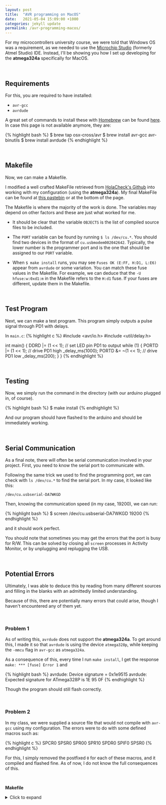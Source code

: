 ```yaml
---
layout: post
title:  "AVR programming on MacOS"
date:   2021-05-04 15:09:00 +1000
categories: jekyll update
permalink: /avr-programming-macos/
---
```


For my microcontrollers university course, we were told that Windows OS was a requirement, as we needed to use the [Microchip Studio](https://www.microchip.com/en-us/development-tools-tools-and-software/microchip-studio-for-avr-and-sam-devices) (formerly Atmel Studio) IDE. Instead, I'll be showing you how I set up developing for the **atmega324a** specifically for MacOS.

<br>

## Requirements
For this, you are required to have installed:
- `avr-gcc`
- `avrdude`

A great set of commands to install these with [Homebrew](https://brew.sh) can be found [here](https://gist.github.com/jj1bdx/f149305a57c4cb2cef7c). In case this page is not available anymore, they are:

{% highlight bash %}
$ brew tap osx-cross/avr
$ brew install avr-gcc avr-binutils
$ brew install avrdude
{% endhighlight %}

<br>

## Makefile
Now, we can make a Makefile.

I modified a well crafted MakeFile retrieved from [HolaCheck's Github](https://gist.github.com/holachek/3304890) into working with my configuration (using the **atmega324a**). My final MakeFile can be found at [this pastebin](https://pastebin.com/wKndwk0w) or at the bottom of the page.

The Makefile is where the majority of the work is done. The variables may depend on other factors and these are just what worked for me.
  - It should be clear that the variable `OBJECTS` is the list of compiled source files to be included.

  - The `PORT` variable can be found by running `$ ls /dev/cu.*`. You should find two devices in the format of `cu.usbmodem002042642`. Typically, the lower number is the programmer port and is the one that should be assigned to our `PORT` variable.

  - When `$ make install` runs, you may see `Fuses OK (E:FF, H:D1, L:E6)` appear from `avrdude` or some variation. You can match these fuse values in the Makefile. For example, we can deduce that the `-U hfuse:w:0xd1:m` in the Makefile refers to the `H:d1` fuse. If your fuses are different, update them in the Makefile.


<br>


## Test Program
Next, we can make a test program. This program simply outputs a pulse signal through PD1 with delays.

In `main.c`:
{% highlight c %}
#include <avr/io.h>
#include <util/delay.h>

int main() {
    DDRD |= (1 << 1);           // set LED pin PD1 to output
    while (1) {
        PORTD |= (1 << 1);      // drive PD1 high
        _delay_ms(1000);
        PORTD &= ~(1 << 1);     // drive PD1 low
        _delay_ms(200);
    }
}
{% endhighlight %}

<br>

## Testing
Now, we simply run the command in the directory (with our arduino plugged in, of course).

{% highlight bash %}
$ make install
{% endhighlight %}

And our program should have flashed to the arduino and should be immediately working.

<br>

## Serial Communication
As a final note, there will often be serial communication involved in your project. First, you need to know the serial port to communicate with.

Following the same trick we used to find the programming port, we can check with `ls /dev/cu.*` to find the serial port. In my case, it looked like this:

`/dev/cu.usbserial-DA7WKGD`

Then, knowing the communication speed (in my case, 19200), we can run:

{% highlight bash %}
$ screen /dev/cu.usbserial-DA7WKGD 19200
{% endhighlight %}

and it should work perfect.

You should note that sometimes you may get the errors that the port is busy for R/W. This can be solved by closing all `screen` processes in Activity Monitor, or by unplugging and replugging the USB.

<br>

## Potential Errors
Ultimately, I was able to deduce this by reading from many different sources and filling in the blanks with an admittedly limited understanding.

Because of this, there are potentially many errors that could arise, though I haven't encountered any of them yet.

<br>

### Problem 1
As of writing this, `avrdude` does not support the **atmega324a**. To get around this, I made it so that `avrdude` is using the device `atmega328p`, while keeping the `-mmcu` flag in `avr-gcc` as `atmega324a`.

As a consequence of this, every time I run `make install`, I get the response `make: *** [fuse] Error 1` and

{% highlight bash %}
avrdude: Device signature = 0x1e9515
avrdude: Expected signature for ATmega328P is 1E 95 0F
{% endhighlight %}

Though the program should still flash correctly.

<br>

### Problem 2
In my class, we were supplied a source file that would not compile with `avr-gcc` using my configuration. The errors were to do with some defined macros such as:

{% highlight c %}
SPCR0
SPSR0
SPR00
SPR10
SPDR0
SPIF0
SPSR0
{% endhighlight %}

For this, I simply removed the postfixed `0` for each of these macros, and it compiled and flashed fine. As of now, I do not know the full consequences of this.

<br>

**Makefile**
<details>
  <summary>Click to expand</summary>

{% highlight make %}
# Name: Makefile
# Author: <insert your name here>
# Copyright: <insert your copyright message here>
# License: <insert your license reference here>

# DEVICE ....... The AVR device you compile for
# CLOCK ........ Target AVR clock rate in Hertz
# OBJECTS ...... The object files created from your source files. This list is
#                usually the same as the list of source files with suffix ".o".
# PROGRAMMER ... Options to avrdude which define the hardware you use for
#                uploading to the AVR and the interface where this hardware
#                is connected.
# FUSES ........ Parameters for avrdude to flash the fuses appropriately.

DEVICE     = atmega324a
AVRDUDEDEV = atmega328p
CLOCK      = 8000000
PORT	   = /dev/cu.usbmodem002042642
PROGRAMMER = -c stk500v2 -P $(PORT)
OBJECTS    = main.o other.o
FUSES      = -U lfuse:w:0xE6:m -U hfuse:w:0xd1:m -U efuse:w:0xff:m


######################################################################
######################################################################

# Tune the lines below only if you know what you are doing:

AVRDUDE = avrdude $(PROGRAMMER) -p $(AVRDUDEDEV)
COMPILE = avr-gcc -Wall -Os -DF_CPU=$(CLOCK) -mmcu=$(DEVICE)

# symbolic targets:
all:	main.hex

.c.o:
	$(COMPILE) -c $< -o $@

.S.o:
	$(COMPILE) -x assembler-with-cpp -c $< -o $@
# "-x assembler-with-cpp" should not be necessary since this is the default
# file type for the .S (with capital S) extension. However, upper case
# characters are not always preserved on Windows. To ensure WinAVR
# compatibility define the file type manually.

.c.s:
	$(COMPILE) -S $< -o $@

flash:	all
	$(AVRDUDE) -U flash:w:main.hex:i -F

fuse:
	$(AVRDUDE) $(FUSES)

install: flash fuse

# if you use a bootloader, change the command below appropriately:
load: all
	bootloadHID main.hex

clean:
	rm -f main.hex main.elf $(OBJECTS)

# file targets:
main.elf: $(OBJECTS)
	$(COMPILE) -o main.elf $(OBJECTS)

main.hex: main.elf
	rm -f main.hex
	avr-objcopy -j .text -j .data -O ihex main.elf main.hex
# If you have an EEPROM section, you must also create a hex file for the
# EEPROM and add it to the "flash" target.

# Targets for code debugging and analysis:
disasm:	main.elf
	avr-objdump -d main.elf

cpp:
	$(COMPILE) -E main.c

{% endhighlight %}
</details>